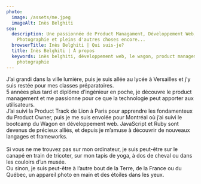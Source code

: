 ```yaml
---
photo:
  image: /assets/me.jpeg
  imageAlt: Inès Belghiti
seo:
  description: Une passionnée de Product Managament, Développement Web,
    Photographie et pleins d'autres choses encore...
  browserTitle: Inès Belghiti | Qui suis-je?
  title: Inès Belghiti | À propos
  keywords: inès belghiti, développement web, le wagon, product management, tech,
    photographie
---
```

J’ai grandi dans la ville lumière, puis je suis allée au lycée à Versailles et j’y suis restée pour mes classes préparatoires.\
5 années plus tard et diplôme d’ingénieur en poche, je découvre le product management et me passionne pour ce que la technologie peut apporter aux utilisateurs.\
J’ai suivi la Product Track de Lion à Paris pour apprendre les fondamenteux du Product Owner, puis je me suis envolée pour Montréal où j’ai suivi le bootcamp du Wagon en développement web. JavaScript et Ruby sont devenus de précieux alliés, et depuis je m’amuse à découvrir de nouveaux langages et frameworks.\
\
Si vous ne me trouvez pas sur mon ordinateur, je suis peut-être sur le canapé en train de tricoter, sur mon tapis de yoga, à dos de cheval ou dans les couloirs d’un musée.\
Ou sinon, je suis peut-être à l’autre bout de la Terre, de la France ou du Québec, un appareil photo en main et des étoiles dans les yeux.
